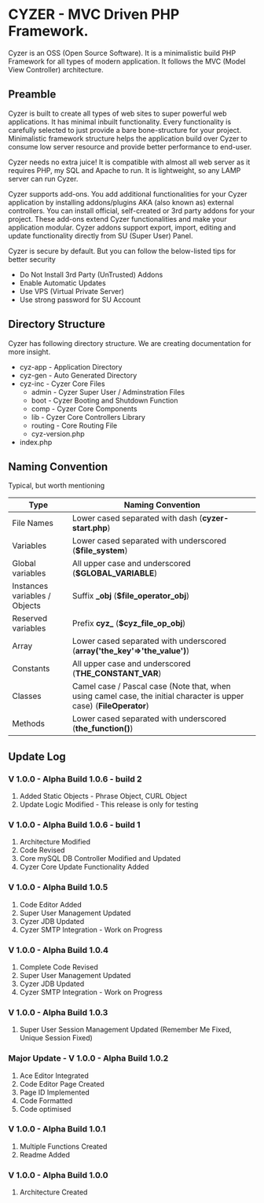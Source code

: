 # CYZER - MVC Driven PHP Framework.
Cyzer is an OSS (Open Source Software). It is a minimalistic build PHP Framework for all types of modern application. It follows the MVC (Model View Controller) architecture.

## Preamble

Cyzer is built to create all types of web sites to super powerful web applications. It has minimal inbuilt functionality. Every functionality is carefully selected to just provide a bare bone-structure for your project. Minimalistic framework structure helps the application build over Cyzer to consume low server resource and provide better performance to end-user.

Cyzer needs no extra juice! It is compatible with almost all web server as it requires PHP, my SQL and Apache to run. It is lightweight, so any LAMP server can run Cyzer.

Cyzer supports add-ons. You add additional functionalities for your Cyzer application by installing addons/plugins AKA (also known as) external controllers. You can install official, self-created or 3rd party addons for your project. These add-ons extend Cyzer functionalities and make your application modular. Cyzer addons support export, import, editing and update functionality directly from SU (Super User) Panel.

Cyzer is secure by default. But you can follow the below-listed tips for better security
  - Do Not Install 3rd Party (UnTrusted) Addons
  - Enable Automatic Updates
  - Use VPS (Virtual Private Server)
  - Use strong password for SU Account

## Directory Structure

Cyzer has following directory structure. We are creating documentation for more insight.

- cyz-app - Application Directory
- cyz-gen - Auto Generated Directory
- cyz-inc - Cyzer Core Files
  - admin - Cyzer Super User / Adminstration Files
  - boot  - Cyzer Booting and Shutdown Function
  - comp  - Cyzer Core Components
  - lib   - Cyzer Core Controllers Library
  - routing - Core Routing File
  - cyz-version.php
- index.php

## Naming Convention

Typical, but worth mentioning


|     Type                      |              Naming Convention                                                                                       |
|-------------------------------|----------------------------------------------------------------------------------------------------------------------|
|File Names                     |Lower cased separated with dash (**cyzer-start.php**)                                                                 |
|Variables                      |Lower cased separated with underscored (**$file_system**)                                                             |
|Global variables               |All upper case and underscored (**$GLOBAL_VARIABLE**)                                                                 |
|Instances variables / Objects  |Suffix **_obj** (**$file_operator_obj**)                                                                              |
|Reserved variables             |Prefix **cyz_** (**$cyz_file_op_obj**)                                                                          |
|Array                          |Lower cased separated with underscored (**array('the_key'=>'the_value')**)                                            |
|Constants                      |All upper case and underscored (**THE_CONSTANT_VAR**)                                                                 |
|Classes                        |Camel case / Pascal case (Note that, when using camel case, the initial character is upper case) (**FileOperator**)   |
|Methods                        |Lower cased separated with underscored (**the_function()**)                                                           |

## Update Log

### V 1.0.0 - Alpha Build 1.0.6 - build 2
1. Added Static Objects - Phrase Object, CURL Object
2. Update Logic Modified - This release is only for testing

### V 1.0.0 - Alpha Build 1.0.6 - build 1
1. Architecture Modified
2. Code Revised
3. Core mySQL DB Controller Modified and Updated
4. Cyzer Core Update Functionality Added

### V 1.0.0 - Alpha Build 1.0.5
1. Code Editor Added
2. Super User Management Updated
3. Cyzer JDB Updated
4. Cyzer SMTP Integration - Work on Progress

### V 1.0.0 - Alpha Build 1.0.4
1. Complete Code Revised
2. Super User Management Updated
3. Cyzer JDB Updated
4. Cyzer SMTP Integration - Work on Progress

### V 1.0.0 - Alpha Build 1.0.3
1. Super User Session Management Updated (Remember Me Fixed, Unique Session Fixed)

### Major Update - V 1.0.0 - Alpha Build 1.0.2
1. Ace Editor Integrated
2. Code Editor Page Created
3. Page ID Implemented
4. Code Formatted
5. Code optimised

### V 1.0.0 - Alpha Build 1.0.1
1. Multiple Functions Created
2. Readme Added

### V 1.0.0 - Alpha Build 1.0.0
1. Architecture Created
